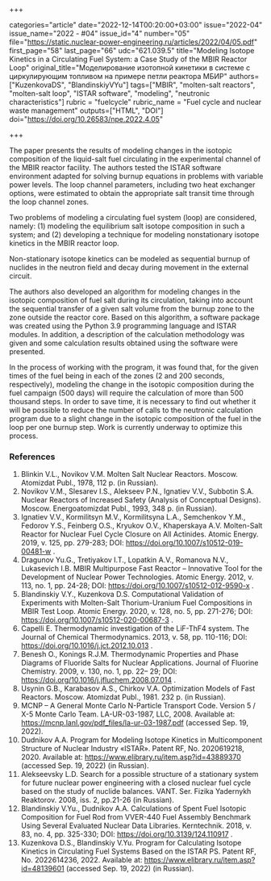 +++

categories="article"
date="2022-12-14T00:20:00+03:00"
issue="2022-04"
issue_name="2022 - #04"
issue_id="4"
number="05"
file="https://static.nuclear-power-engineering.ru/articles/2022/04/05.pdf"
first_page="58"
last_page="66"
udc="621.039.5"
title="Modeling Isotope Kinetics in a Circulating Fuel System: a Case Study of the MBIR Reactor Loop"
original_title="Моделирование изотопной кинетики в системе с циркулирующим топливом на примере петли реактора МБИР"
authors=["KuzenkovaDS", "BlandinskiyVYu"]
tags=["MBIR", "molten-salt reactors", "molten-salt loop", "ISTAR software", "modeling", "neutronic characteristics"]
rubric = "fuelcycle"
rubric_name = "Fuel cycle and nuclear waste management"
outputs=["HTML", "DOI"]
doi="https://doi.org/10.26583/npe.2022.4.05"

+++

The paper presents the results of modeling changes in the isotopic composition of the liquid-salt fuel circulating in the experimental channel of the MBIR reactor facility. The authors tested the ISTAR software environment adapted for solving burnup equations in problems with variable power levels. The loop channel parameters, including two heat exchanger options, were estimated to obtain the appropriate salt transit time through the loop channel zones.

Two problems of modeling a circulating fuel system (loop) are considered, namely: (1) modeling the equilibrium salt isotope composition in such a system; and (2) developing a technique for modeling nonstationary isotope kinetics in the MBIR reactor loop.

Non-stationary isotope kinetics can be modeled as sequential burnup of nuclides in the neutron field and decay during movement in the external circuit.

The authors also developed an algorithm for modeling changes in the isotopic composition of fuel salt during its circulation, taking into account the sequential transfer of a given salt volume from the burnup zone to the zone outside the reactor core. Based on this algorithm, a software package was created using the Python 3.9 programming language and ISTAR modules. In addition, a description of the calculation methodology was given and some calculation results obtained using the software were presented.

In the process of working with the program, it was found that, for the given times of the fuel being in each of the zones (2 and 200 seconds, respectively), modeling the change in the isotopic composition during the fuel campaign (500 days) will require the calculation of more than 500 thousand steps. In order to save time, it is necessary to find out whether it will be possible to reduce the number of calls to the neutronic calculation program due to a slight change in the isotopic composition of the fuel in the loop per one burnup step. Work is currently underway to optimize this process.

### References

1. Blinkin V.L., Novikov V.M. Molten Salt Nuclear Reactors. Moscow. Atomizdat Publ., 1978, 112 p. (in Russian).
2. Novikov V.M., Slesarev I.S., Alekseev P.N., Ignatiev V.V., Subbotin S.А. Nuclear Reactors of Increased Safety (Analysis of Conceptual Designs). Moscow. Energoatomizdat Publ., 1993, 348 p. (in Russian).
3. Ignatiev V.V., Kormilitsyn M.V., Kormilitsyna L.A., Semchenkov Y.M., Fedorov Y.S., Feinberg O.S., Kryukov O.V., Khaperskaya A.V. Molten-Salt Reactor for Nuclear Fuel Cycle Closure on All Actinides. Atomic Energy. 2019, v. 125, pp. 279-283; DOI: https://doi.org/10.1007/s10512-019-00481-w .
4. Dragunov Yu.G., Tretiyakov I.T., Lopatkin A.V., Romanova N.V., Lukasevich I.B. MBIR Multipurpose Fast Reactor – Innovative Tool for the Development of Nuclear Power Technologies. Atomic Energy. 2012, v. 113, no. 1, pp. 24-28; DOI: https://doi.org/10.1007/s10512-012-9590-x .
5. Blandinskiy V.Y., Kuzenkova D.S. Computational Validation of Experiments with Molten-Salt Thorium-Uranium Fuel Compositions in MBIR Test Loop. Atomic Energy. 2020, v. 128, no. 5, pp. 271-276; DOI: https://doi.org/10.1007/s10512-020-00687-3 .
6. Capelli E. Thermodynamic investigation of the LiF-ThF4  system. The Journal of Chemical Thermodynamics. 2013, v. 58, pp. 110-116; DOI: https://doi.org/10.1016/j.jct.2012.10.013 .
7. Benesh O., Konings R.J.M. Thermodynamic Properties and Phase Diagrams of Fluoride Salts for Nuclear Applications. Journal of Fluorine Chemistry. 2009, v. 130, no. 1, pp. 22– 29; DOI: https://doi.org/10.1016/j.jfluchem.2008.07.014 .
8. Usynin G.B., Karabasov A.S., Chirkov V.A. Optimization Models of Fast Reactors. Moscow. Atomizdat Publ., 1981. 232 p. (in Russian).
9. MCNP – A General Monte Carlo N-Particle Transport Code. Version 5 / X-5 Monte Carlo Team. LA-UR-03-1987, LLC, 2008. Available at: https://mcnp.lanl.gov/pdf_files/la-ur-03-1987.pdf (accessed Sep. 19, 2022).
10. Dudnikov A.A. Program for Modeling Isotope Kinetics in Multicomponent Structure of Nuclear Industry «ISTAR». Patent RF, No. 2020619218, 2020. Available at: https://www.elibrary.ru/item.asp?id=43889370 (accessed Sep. 19, 2022) (in Russian).
11. Alekseevsky L.D. Search for a possible structure of a stationary system for future nuclear power engineering with a closed nuclear fuel cycle based on the study of nuclide balances. VANT. Ser. Fizika Yadernykh Reaktorov. 2008, iss. 2, pp.21-26 (in Russian).
12. Blandinskiy V.Yu., Dudnikov A.A. Calculations of Spent Fuel Isotopic Composition for Fuel Rod from VVER-440 Fuel Assembly Benchmark Using Several Evaluated Nuclear Data Libraries. Kerntechnik. 2018, v. 83, no. 4, pp. 325-330; DOI: https://doi.org/10.3139/124.110917 .
13. Kuzenkova D.S., Blandinskiy V.Yu. Program for Calculating Isotope Kinetics in Circulating Fuel Systems Based on the ISTAR PS. Patent RF, No. 2022614236, 2022. Available at: https://www.elibrary.ru/item.asp?id=48139601 (accessed Sep. 19, 2022) (in Russian).